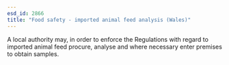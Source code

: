 ```yaml
---
esd_id: 2866
title: "Food safety - imported animal feed analysis (Wales)"
---
```


A local authority may, in order to enforce the Regulations with regard to imported animal feed procure, analyse and where necessary enter premises to obtain samples.

